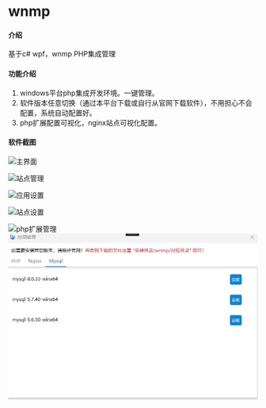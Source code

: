 # wnmp

#### 介绍
基于c# wpf，wnmp PHP集成管理

#### 功能介绍
1. windows平台php集成开发环境。一键管理。
2. 软件版本任意切换（通过本平台下载或自行从官网下载软件），不用担心不会配置，系统自动配置好。
3. php扩展配置可视化，nginx站点可视化配置。

#### 软件截图

![主界面](https://images.gitee.com/uploads/images/2021/0803/174831_cc907518_2194195.png "屏幕截图.png")

![站点管理](https://images.gitee.com/uploads/images/2021/0803/174945_9f485cd7_2194195.png "屏幕截图.png")

![应用设置](https://images.gitee.com/uploads/images/2021/0803/175025_57849de5_2194195.png "屏幕截图.png")

![站点设置](https://images.gitee.com/uploads/images/2021/0803/175123_3622c3ef_2194195.png "屏幕截图.png")

![php扩展管理](https://file.jhhaha.com/blog/files/php%E6%89%A9%E5%B1%95.png)
![输入图片说明](preview/%E5%BA%94%E7%94%A8%E7%AE%A1%E7%90%86.jpg)
